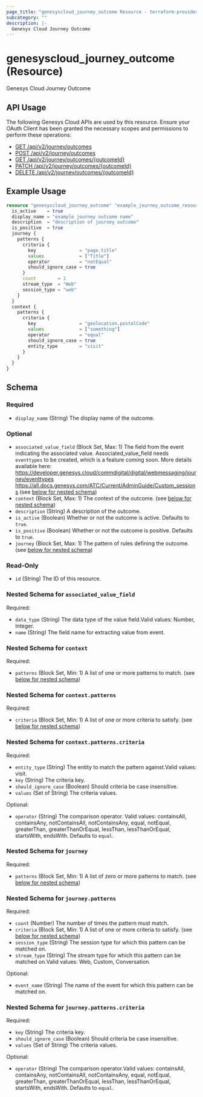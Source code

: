 ```yaml
---
page_title: "genesyscloud_journey_outcome Resource - terraform-provider-genesyscloud"
subcategory: ""
description: |-
  Genesys Cloud Journey Outcome
---
```

# genesyscloud_journey_outcome (Resource)

Genesys Cloud Journey Outcome

## API Usage
The following Genesys Cloud APIs are used by this resource. Ensure your OAuth Client has been granted the necessary scopes and permissions to perform these operations:

* [GET /api/v2/journey/outcomes](https://developer.genesys.cloud/commdigital/digital/webmessaging/journey/journey-apis#get-api-v2-journey-outcomes)
* [POST /api/v2/journey/outcomes](https://developer.genesys.cloud/commdigital/digital/webmessaging/journey/journey-apis#post-api-v2-journey-outcomes)
* [GET /api/v2/journey/outcomes/{outcomeId}](https://developer.genesys.cloud/commdigital/digital/webmessaging/journey/journey-apis#get-api-v2-journey-outcomes--outcomeId-)
* [PATCH /api/v2/journey/outcomes/{outcomeId}](https://developer.genesys.cloud/commdigital/digital/webmessaging/journey/journey-apis#patch-api-v2-journey-outcomes--outcomeId-)
* [DELETE /api/v2/journey/outcomes/{outcomeId}](https://developer.genesys.cloud/commdigital/digital/webmessaging/journey/journey-apis#delete-api-v2-journey-outcomes--outcomeId-)

## Example Usage

```terraform
resource "genesyscloud_journey_outcome" "example_journey_outcome_resource" {
  is_active    = true
  display_name = "example journey outcome name"
  description  = "description of journey outcome"
  is_positive  = true
  journey {
    patterns {
      criteria {
        key                = "page.title"
        values             = ["Title"]
        operator           = "notEqual"
        should_ignore_case = true
      }
      count        = 1
      stream_type  = "Web"
      session_type = "web"
    }
  }
  context {
    patterns {
      criteria {
        key                = "geolocation.postalCode"
        values             = ["something"]
        operator           = "equal"
        should_ignore_case = true
        entity_type        = "visit"
      }
    }
  }
}
```

<!-- schema generated by tfplugindocs -->
## Schema

### Required

- `display_name` (String) The display name of the outcome.

### Optional

- `associated_value_field` (Block Set, Max: 1) The field from the event indicating the associated value. Associated_value_field needs `eventtypes` to be created, which is a feature coming soon. More details available here:  https://developer.genesys.cloud/commdigital/digital/webmessaging/journey/eventtypes  https://all.docs.genesys.com/ATC/Current/AdminGuide/Custom_sessions (see [below for nested schema](#nestedblock--associated_value_field))
- `context` (Block Set, Max: 1) The context of the outcome. (see [below for nested schema](#nestedblock--context))
- `description` (String) A description of the outcome.
- `is_active` (Boolean) Whether or not the outcome is active. Defaults to `true`.
- `is_positive` (Boolean) Whether or not the outcome is positive. Defaults to `true`.
- `journey` (Block Set, Max: 1) The pattern of rules defining the outcome. (see [below for nested schema](#nestedblock--journey))

### Read-Only

- `id` (String) The ID of this resource.

<a id="nestedblock--associated_value_field"></a>
### Nested Schema for `associated_value_field`

Required:

- `data_type` (String) The data type of the value field.Valid values: Number, Integer.
- `name` (String) The field name for extracting value from event.


<a id="nestedblock--context"></a>
### Nested Schema for `context`

Required:

- `patterns` (Block Set, Min: 1) A list of one or more patterns to match. (see [below for nested schema](#nestedblock--context--patterns))

<a id="nestedblock--context--patterns"></a>
### Nested Schema for `context.patterns`

Required:

- `criteria` (Block Set, Min: 1) A list of one or more criteria to satisfy. (see [below for nested schema](#nestedblock--context--patterns--criteria))

<a id="nestedblock--context--patterns--criteria"></a>
### Nested Schema for `context.patterns.criteria`

Required:

- `entity_type` (String) The entity to match the pattern against.Valid values: visit.
- `key` (String) The criteria key.
- `should_ignore_case` (Boolean) Should criteria be case insensitive.
- `values` (Set of String) The criteria values.

Optional:

- `operator` (String) The comparison operator. Valid values: containsAll, containsAny, notContainsAll, notContainsAny, equal, notEqual, greaterThan, greaterThanOrEqual, lessThan, lessThanOrEqual, startsWith, endsWith. Defaults to `equal`.




<a id="nestedblock--journey"></a>
### Nested Schema for `journey`

Required:

- `patterns` (Block Set, Min: 1) A list of zero or more patterns to match. (see [below for nested schema](#nestedblock--journey--patterns))

<a id="nestedblock--journey--patterns"></a>
### Nested Schema for `journey.patterns`

Required:

- `count` (Number) The number of times the pattern must match.
- `criteria` (Block Set, Min: 1) A list of one or more criteria to satisfy. (see [below for nested schema](#nestedblock--journey--patterns--criteria))
- `session_type` (String) The session type for which this pattern can be matched on.
- `stream_type` (String) The stream type for which this pattern can be matched on.Valid values: Web, Custom, Conversation.

Optional:

- `event_name` (String) The name of the event for which this pattern can be matched on.

<a id="nestedblock--journey--patterns--criteria"></a>
### Nested Schema for `journey.patterns.criteria`

Required:

- `key` (String) The criteria key.
- `should_ignore_case` (Boolean) Should criteria be case insensitive.
- `values` (Set of String) The criteria values.

Optional:

- `operator` (String) The comparison operator.Valid values: containsAll, containsAny, notContainsAll, notContainsAny, equal, notEqual, greaterThan, greaterThanOrEqual, lessThan, lessThanOrEqual, startsWith, endsWith. Defaults to `equal`.


